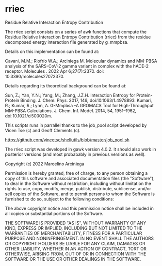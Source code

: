 # rriec
Residue Relative Interaction Entropy Contribution

The rriec script consists on a series of awk functions
that compute the Residue Relative Interaction Entropy Contribution (rriec)
from the residue decomposed energy interaction file generated by g_mmpbsa.

Details on this implementation can be found at:

Cavani, M.M.; Riofrío W.A.; Arciniega M. Molecular dynamics and MM-PBSA analysis of the SARS-CoV-2 gamma variant in complex with the hACE-2 receptor. Molecules
. 2022 Apr 6;27(7):2370. doi: 10.3390/molecules27072370.

Details regarding its theoretical background can be found at:

Sun, Z.; Yan, Y.N.; Yang, M.; Zhang, J.Z.H. Interaction Entropy for Protein-Protein Binding. J. Chem. Phys. 2017, 146, doi:10.1063/1.4978893.
Kumari, R.; Kumar, R.; Lynn, A. G-Mmpbsa -A GROMACS Tool for High-Throughput MM-PBSA Calculations. J. Chem. Inf. Model. 2014, 54, 1951–1962, doi:10.1021/ci500020m.

This scripts runs in parrallel thanks to the job_pool script 
developed by Vicen Tse (c) and Geoff Clements (c). 

https://github.com/vincetse/shellutils/blob/master/job_pool.sh

The rriec script was developed in gawk version 4.0.2.
It should also work in posterior versions (and most probabably
in previous versions as well).

Copyright (c) 2022 Marcelino Arciniega
  
Permission is hereby granted, free of charge, to any person obtaining a copy
of this software and associated documentation files (the "Software"), to deal
in the Software without restriction, including without limitation the rights
to use, copy, modify, merge, publish, distribute, sublicense, and/or sell
copies of the Software, and to permit persons to whom the Software is
furnished to do so, subject to the following conditions:

The above copyright notice and this permission notice shall be included in
all copies or substantial portions of the Software.

THE SOFTWARE IS PROVIDED "AS IS", WITHOUT WARRANTY OF ANY KIND, EXPRESS OR
IMPLIED, INCLUDING BUT NOT LIMITED TO THE WARRANTIES OF MERCHANTABILITY,
FITNESS FOR A PARTICULAR PURPOSE AND NONINFRINGEMENT. IN NO EVENT SHALL THE
AUTHORS OR COPYRIGHT HOLDERS BE LIABLE FOR ANY CLAIM, DAMAGES OR OTHER
LIABILITY, WHETHER IN AN ACTION OF CONTRACT, TORT OR OTHERWISE, ARISING FROM,
OUT OF OR IN CONNECTION WITH THE SOFTWARE OR THE USE OR OTHER DEALINGS IN
THE SOFTWARE.

